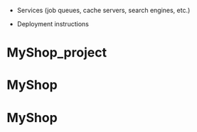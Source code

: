  * Services (job queues, cache servers, search engines, etc.)
 
 * Deployment instructions
# MyShop_project
# MyShop
# MyShop
